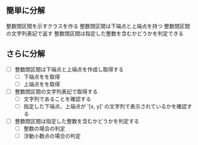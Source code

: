 
## 簡単に分解
整数閉区間を示すクラスを作る
整数閉区間は下端点と上端点を持つ
整数閉区間の文字列表記で返す
整数閉区間は指定した整数を含むかどうかを判定できる

## さらに分解
 - [ ] 整数閉区間は下端点と上端点を作成し取得する
   - [ ] 下端点をを取得
   - [ ] 上端点をを取得
 - [ ] 整数閉区間の文字列表記で取得する
   - [ ] 文字列であることを確認する
   - [ ] 指定した下端点、上端点が '[x, y]' の文字列で表示されているかを確認する
 - [ ] 整数閉区間は指定した整数を含むかどうかを判定する
   - [ ] 整数の場合の判定
   - [ ] 浮動小数点の場合の判定